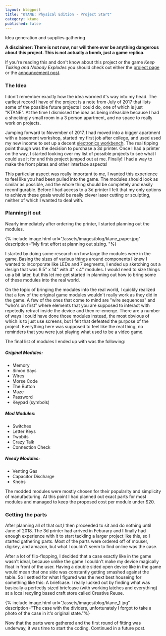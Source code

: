 ```yaml
---
layout: blogpost
title: "KTANE: Physical Edition - Project Start"
category: ktane
published: false
---
```


Idea generation and supplies gathering

**A disclaimer: There is not now, nor will there ever be anything dangerous 
about this project. This is not actually a bomb, just a game replica.**

If you're reading this and don't know about this project or the game *Keep 
Talking and Nobody Explodes* you should check out either the 
[project page](/projects/KTANE_physical) or the 
[announcement post](/blog/2018/07/07/ktane).

### The Idea ###
I don't remember exactly how the idea wormed it's way into my head. The earliest
record I have of the project is a note from July of 2017 that lists some of the
possible future projects I could do, one of which is just "KTANE". At the time I
dismissed the idea as being infeasible because I had a shockingly small room in
a 3 person apartment, and no space to really work on projects. 

Jumping forward to November of 2017, I had moved into a bigger apartment with a
basement workshop, started my first job after college, and used used my new
income to set up a decent [electronics workbench](/blog/2018/03/22/workbench).
The real tipping point though was the decision to purchase a 3d printer. Once I
had a printer on the way, I started looking over my list of possible projects to
see what I could use it for and this project jumped out at me. Finally! I had a
way to make the front plates and other interface aspects! 

This particular aspect was really important to me, I wanted this experience to
feel like you had been pulled into the game. The modules should look as similar
as possible, and the whole thing should be completely and easily reconfigurable.
Before I had access to a 3d printer I felt that my only options to achieve these
goals would be really clever laser cutting or sculpting, neither of which I
wanted to deal with. 

### Planning it out ###

Nearly immediately after ordering the printer, I started planning out the
modules. 

{% include image.html url="/assets/images/blog/ktane_paper.jpg"
description="My first effort at planning out sizing. "%}

I started by doing some research on how large the modules were in the game.
Basing the sizes of various things around components I knew I wanted to
incorporate like LEDs and 7 segments, I ended up sketching out a design that was
9.5" x 14" with 4" x 4" modules. I would need to size things up a bit later, but
this let me get started in planning out how to bring some of these modules into
the real world. 

On the topic of bringing the modules into the real world, I quickly realized
that a few of the original game modules wouldn't really work as they did in the
game. A few of the ones that come to mind are "wire sequences" and "who's on
first" where elements that you are supposed to interact with repetedly retract
inside the device and then re-emerge. There are a number of ways I could have
done those modules instead, the most obvious of which is to just use screens,
but I felt that defeated the purpose of the project. Everything here was
supposed to feel like the real thing, no reminders that you were just playing
what used to be a video game. 

The final list of modules I ended up with was the following:

##### Original Modules: #####
- Memory
- Simon Says
- Wires
- Morse Code
- The Button
- Maze
- Password
- Keypad (symbols)

##### Mod Modules: #####
- Switches
- Letter Keys
- Twobits
- Crazy Talk
- Connection Check

##### Needy Modules: #####
- Venting Gas
- Capacitor Discharge
- Knobs

The modded modules were mostly chosen for their popularity and simplicity of
manufacturing. At this point I had planned out exact parts for most modules and
managed to keep the proposed cost per module under $20. 

### Getting the parts ###

After planning all of that out,I then proceeded to sit and do nothing until
June of 2018. The 3d printer had arrived in Feburary and I finally had enough
experience with it to start tackling a larger project like this, so I started
gathering parts. Most of the parts were ordered off of mouser, digikey, and
amazon, but what I couldn't seem to find online was the case. 

After a lot of flip-flopping, I decided that a case exactly like in the game
wasn't ideal, because unlike the game I couldn't make my device magically float
in front of the user. Having a double sided open device like in the game would
mean that one side was constantly getting smashed against the table. So I
settled for what I figured was the next best houseing for something like this: A
briefcase. I really lucked out by finding what was basically a perfectly sized
briefcase (with working latches and everything) at a local recyling based craft
store called Creative Reuse.

{% include image.html url="/assets/images/blog/ktane_1.jpg"
description="The case with the dividers, unfortunately I forgot to take a
photo of the case in it's original state."%}

Now that the parts were gathered and the first round of fitting was underway, it
was time to start the coding. Continued in a future post.